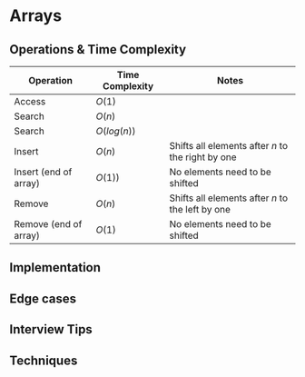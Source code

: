 # Arrays

## Operations & Time Complexity
| Operation | Time Complexity | Notes |
| ----------|-----------------|-------| 
| Access | $O(1)$ | |
| Search | $O(n)$| |
| Search | $O(log (n))$ | |
| Insert | $O(n)$ | Shifts all elements after $n$ to the right by one|
| Insert (end of array) | $O(1)$) | No elements need to be shifted|
| Remove | $O(n)$ | Shifts all elements after $n$ to the left by one|
|Remove (end of array) | $O(1)$ | No elements need to be shifted |









## Implementation

## Edge cases

## Interview Tips

## Techniques
